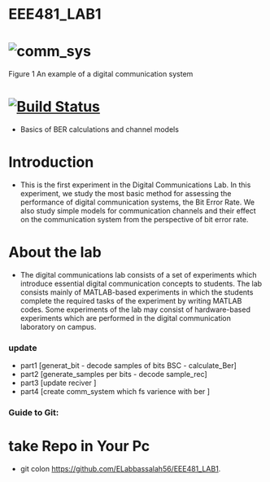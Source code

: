 # EEE481_LAB1
# ![comm_sys](https://www.tutorialspoint.com/digital_communication/images/digital_communication.jpg)
 Figure 1 An example of a digital communication system 
# [![Build Status](https://travis-ci.org/joemccann/dillinger.svg?branch=master)](https://youtu.be/zBtf8aqwrJE)
* Basics of BER calculations and channel models
# Introduction
* This is the first experiment in the Digital Communications Lab. In this experiment, we study the most basic method for assessing the performance of digital communication   systems, the Bit Error Rate. We also study simple models for communication channels and their effect on the communication system from the perspective of bit error rate.
# About the lab
* The digital communications lab consists of a set of experiments which introduce essential digital communication concepts to students. The lab consists mainly of MATLAB-based  experiments in which the students complete the required tasks of the experiment by writing MATLAB codes. Some experiments of the lab may consist of hardware-based experiments which are performed in the digital communication laboratory on campus.
### update
* part1
 [generat_bit - decode samples of bits BSC - calculate_Ber]
* part2
  [generate_samples per bits - decode sample_rec]
* part3
  [update reciver ]
* part4
  [create comm_system which fs varience with ber ]
### Guide to Git:
# take Repo in Your Pc
* git colon https://github.com/ELabbassalah56/EEE481_LAB1.
